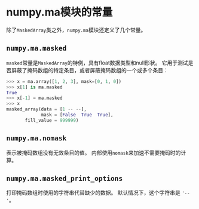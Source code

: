 # numpy.ma模块的常量

除了``MaskedArray``类之外，``numpy.ma``模块还定义了几个常量。

## ``numpy.ma.masked``

``masked``常量是``MaskedArray``的特例，具有float数据类型和null形状。 它用于测试是否屏蔽了掩码数组的特定条目，或者屏蔽掩码数组的一个或多个条目：

```python
>>> x = ma.array([1, 2, 3], mask=[0, 1, 0])
>>> x[1] is ma.masked
True
>>> x[-1] = ma.masked
>>> x
masked_array(data = [1 -- --],
             mask = [False  True  True],
       fill_value = 999999)
```

## ``numpy.ma.nomask``

表示被掩码数组没有无效条目的值。 内部使用``nomask``来加速不需要掩码时的计算。

## ``numpy.ma.masked_print_options``

打印掩码数组时使用的字符串代替缺少的数据。 默认情况下，这个字符串是 ``'--'``。
